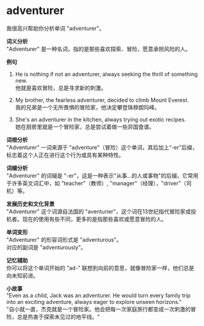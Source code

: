 # adventurer

我很高兴帮助你分析单词 "adventurer"。

  

**词义分析**  
"Adventurer" 是一种名词，指的是那些喜欢探索、冒险，愿意承担风险的人。

  

**例句**

  

1.  He is nothing if not an adventurer, always seeking the thrill of something new.  
    他就是喜欢冒险，总是寻求新的刺激。
    
      
    
2.  My brother, the fearless adventurer, decided to climb Mount Everest.  
    我的兄弟是一个无所畏惧的冒险家，他决定攀登珠穆朗玛峰。
    
      
    
3.  She's an adventurer in the kitchen, always trying out exotic recipes.  
    她在厨房里就是一个冒险家，总是尝试着做一些异国食谱。
    
      
    

  

**词根分析**  
"Adventurer" 一词来源于 "adventure"（冒险）这个单词，其后加上“-er”后缀，标志着这个人正在进行这个行为或具有某种特性。

  

**词缀分析**  
"Adventurer" 的词缀是 "-er"，这是一种表示"从事...的人或事物"的后缀。它常用于许多英文词汇中，如 "teacher"（教师）, "manager"（经理），"driver"（司机）等。

  

**发展历史和文化背景**  
"Adventurer" 这个词源自法国的 "aventurier"，这个词在13世纪指代冒险家或投机者。现在的使用有些不同，更多的是指那些喜欢或愿意冒险的人。

  

**单词变形**  
"Adventurer" 的形容词形式是 "adventurous"。  
对应的副词是 "adventurously"。

  

**记忆辅助**  
你可以将这个单词开始的 "ad-" 联想到向前的意思，就像冒险家一样，他们总是向未知前进。

  

**小故事**  
"Even as a child, Jack was an adventurer. He would turn every family trip into an exciting adventure, always eager to explore unseen horizons."  
"自小就一直，杰克就是一个冒险家。他会把每一次家庭旅行都变成一次刺激的冒险，总是热衷于探索未见过的地平线。"

